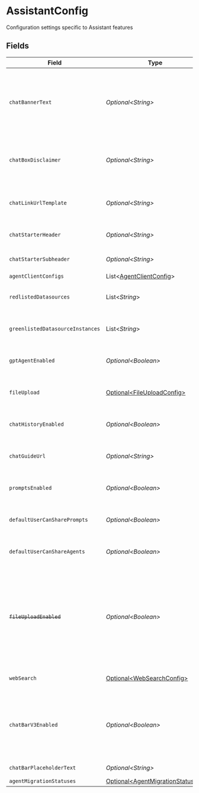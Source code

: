 # AssistantConfig

Configuration settings specific to Assistant features


## Fields

| Field                                                                                                                                                                               | Type                                                                                                                                                                                | Required                                                                                                                                                                            | Description                                                                                                                                                                         |
| ----------------------------------------------------------------------------------------------------------------------------------------------------------------------------------- | ----------------------------------------------------------------------------------------------------------------------------------------------------------------------------------- | ----------------------------------------------------------------------------------------------------------------------------------------------------------------------------------- | ----------------------------------------------------------------------------------------------------------------------------------------------------------------------------------- |
| `chatBannerText`                                                                                                                                                                    | *Optional\<String>*                                                                                                                                                                 | :heavy_minus_sign:                                                                                                                                                                  | Disclaimer message to be displayed as a banner on top of chat. This could be in markdown format with "\n" between each line.                                                        |
| `chatBoxDisclaimer`                                                                                                                                                                 | *Optional\<String>*                                                                                                                                                                 | :heavy_minus_sign:                                                                                                                                                                  | Disclaimer message to be displayed below the chat box. This could be in markdown format.                                                                                            |
| `chatLinkUrlTemplate`                                                                                                                                                               | *Optional\<String>*                                                                                                                                                                 | :heavy_minus_sign:                                                                                                                                                                  | The URL to use for outbound links to Glean Chat. Defaults to {webAppUrl}/chat.                                                                                                      |
| `chatStarterHeader`                                                                                                                                                                 | *Optional\<String>*                                                                                                                                                                 | :heavy_minus_sign:                                                                                                                                                                  | Label for the chat header during initial state.                                                                                                                                     |
| `chatStarterSubheader`                                                                                                                                                              | *Optional\<String>*                                                                                                                                                                 | :heavy_minus_sign:                                                                                                                                                                  | Label for the chat subheader during initial state.                                                                                                                                  |
| `agentClientConfigs`                                                                                                                                                                | List\<[AgentClientConfig](../../models/components/AgentClientConfig.md)>                                                                                                            | :heavy_minus_sign:                                                                                                                                                                  | N/A                                                                                                                                                                                 |
| `redlistedDatasources`                                                                                                                                                              | List\<*String*>                                                                                                                                                                     | :heavy_minus_sign:                                                                                                                                                                  | A list of datasources that are disabled in Chat                                                                                                                                     |
| `greenlistedDatasourceInstances`                                                                                                                                                    | List\<*String*>                                                                                                                                                                     | :heavy_minus_sign:                                                                                                                                                                  | A list of datasources that are always visible in Chat                                                                                                                               |
| `gptAgentEnabled`                                                                                                                                                                   | *Optional\<Boolean>*                                                                                                                                                                | :heavy_minus_sign:                                                                                                                                                                  | Whether the GPT agent (general mode) for Chat is enabled                                                                                                                            |
| `fileUpload`                                                                                                                                                                        | [Optional\<FileUploadConfig>](../../models/components/FileUploadConfig.md)                                                                                                          | :heavy_minus_sign:                                                                                                                                                                  | Configuration settings for the chat file upload feature                                                                                                                             |
| `chatHistoryEnabled`                                                                                                                                                                | *Optional\<Boolean>*                                                                                                                                                                | :heavy_minus_sign:                                                                                                                                                                  | Whether the chat history for Chat is enabled for the deployment                                                                                                                     |
| `chatGuideUrl`                                                                                                                                                                      | *Optional\<String>*                                                                                                                                                                 | :heavy_minus_sign:                                                                                                                                                                  | Redirect URL for "Chat guide" in the default chat starter subheader                                                                                                                 |
| `promptsEnabled`                                                                                                                                                                    | *Optional\<Boolean>*                                                                                                                                                                | :heavy_minus_sign:                                                                                                                                                                  | Whether prompt templates feature are enabled for the deployment.                                                                                                                    |
| `defaultUserCanSharePrompts`                                                                                                                                                        | *Optional\<Boolean>*                                                                                                                                                                | :heavy_minus_sign:                                                                                                                                                                  | Whether a default user can share prompts to the prompt library.                                                                                                                     |
| `defaultUserCanShareAgents`                                                                                                                                                         | *Optional\<Boolean>*                                                                                                                                                                | :heavy_minus_sign:                                                                                                                                                                  | Whether a default user can share agents to the agent library.                                                                                                                       |
| ~~`fileUploadEnabled`~~                                                                                                                                                             | *Optional\<Boolean>*                                                                                                                                                                | :heavy_minus_sign:                                                                                                                                                                  | : warning: ** DEPRECATED **: This will be removed in a future release, please migrate away from it as soon as possible.<br/><br/>Whether file upload for Chat is enabled for the deployment |
| `webSearch`                                                                                                                                                                         | [Optional\<WebSearchConfig>](../../models/components/WebSearchConfig.md)                                                                                                            | :heavy_minus_sign:                                                                                                                                                                  | Configuration settings related to web search                                                                                                                                        |
| `chatBarV3Enabled`                                                                                                                                                                  | *Optional\<Boolean>*                                                                                                                                                                | :heavy_minus_sign:                                                                                                                                                                  | Whether admin has enabled Chat Bar V3 for the deployment. This shall eventually go away when we launch Chat Bar V3 to all customers.                                                |
| `chatBarPlaceholderText`                                                                                                                                                            | *Optional\<String>*                                                                                                                                                                 | :heavy_minus_sign:                                                                                                                                                                  | Placeholder text for the chat bar                                                                                                                                                   |
| `agentMigrationStatuses`                                                                                                                                                            | [Optional\<AgentMigrationStatuses>](../../models/components/AgentMigrationStatuses.md)                                                                                              | :heavy_minus_sign:                                                                                                                                                                  | N/A                                                                                                                                                                                 |